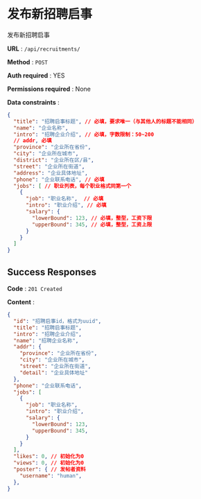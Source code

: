 # 发布新招聘启事

发布新招聘启事

**URL** : `/api/recruitments/`

**Method** : `POST`

**Auth required** : YES

**Permissions required** : None

**Data constraints** : 
```json
{
  "title": "招聘启事标题", // 必填，要求唯一（与其他人的标题不能相同）
  "name": "企业名称",
  "intro": "招聘企业介绍", // 必填，字数限制：50~200
  // addr, 必填
  "province": "企业所在省份",
  "city": "企业所在城市",
  "district": "企业所在区/县",
  "street": "企业所在街道",
  "address": "企业具体地址", 
  "phone": "企业联系电话", // 必填
  "jobs": [ // 职业列表，每个职业格式同第一个
    {
      "job": "职业名称",  // 必填
      "intro": "职业介绍", // 必填
      "salary": {
        "lowerBound": 123, // 必填，整型，工资下限
        "upperBound": 345, // 必填，整型，工资上限
      }
    }
  ]
}
```

## Success Responses

**Code** : `201 Created`

**Content** : 

```json
{
  "id": "招聘启事id，格式为uuid",
  "title": "招聘启事标题", 
  "intro": "招聘企业介绍", 
  "name": "招聘企业名称",
  "addr": {  
    "province": "企业所在省份",
    "city": "企业所在城市",
    "street": "企业所在街道",
    "detail": "企业具体地址"
  },
  "phone": "企业联系电话", 
  "jobs": [ 
    {
      "job": "职业名称",  
      "intro": "职业介绍", 
      "salary": {
        "lowerBound": 123, 
        "upperBound": 345,
      }
    }
  ],
  "likes": 0, // 初始化为0
  "views": 0, // 初始化为0
  "poster": { // 发帖者资料
    "username": "human", 
  },
}
```